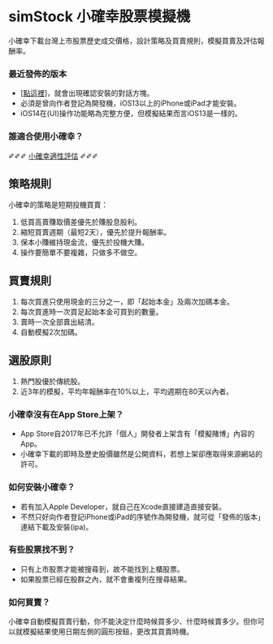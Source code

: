 # simStock 小確幸股票模擬機
小確幸下載台灣上市股票歷史成交價格，設計策略及買賣規則，模擬買賣及評估報酬率。

### 最近發佈的版本
* [[點這裡]](itms-services://?action=download-manifest&url=https://github.com/peiyu66/simStock21/releases/download/ipa/manifest.plist)，就會出現確認安裝的對話方塊。
* 必須是曾向作者登記為開發機，iOS13以上的iPhone或iPad才能安裝。
* iOS14在(UI)操作功能略為完整方便，但模擬結果而言iOS13是一樣的。

### 誰適合使用小確幸？
✐✐✐ [小確幸適性評估](https://docs.google.com/forms/d/e/1FAIpQLSdzNyfMl5NP1sCSHSxoSCWqqdeAPSQbw4kAiwlCv0pzJkjgrg/viewform?usp=sf_link) ✐✐✐

## 策略規則
   小確幸的策略是短期投機買賣：
1. 低買高賣賺取價差優先於賺股息股利。
1. 縮短買賣週期（最短2天），優先於提升報酬率。
1. 保本小賺維持現金流，優先於投機大賺。
1. 操作要簡單不要複雜，只做多不做空。

## 買賣規則
1. 每次買進只使用現金的三分之一，即「起始本金」及兩次加碼本金。
1. 每次買進時一次買足起始本金可買到的數量。
1. 賣時一次全部賣出結清。
1. 自動模擬2次加碼。

## 選股原則
1. 熱門股優於傳統股。
1. 近3年的模擬，平均年報酬率在10%以上，平均週期在80天以內者。

### 小確幸沒有在App Store上架？
* App Store自2017年已不允許「個人」開發者上架含有「模擬賭博」內容的App。
* 小確幸下載的即時及歷史股價雖然是公開資料，若想上架卻應取得來源網站的許可。

### 如何安裝小確幸？
* 若有加入Apple Developer，就自己在Xcode直接建造直接安裝。
* 不然只好向作者登記iPhone或iPad的序號作為開發機，就可從「發佈的版本」連結下載及安裝(ipa)。

### 有些股票找不到？
* 只有上市股票才能被搜尋到，故不能找到上櫃股票。
* 如果股票已經在股群之內，就不會重複列在搜尋結果。

### 如何買賣？
小確幸自動模擬買賣行動，你不能決定什麼時候買多少、什麼時候賣多少。但你可以就模擬結果使用日期左側的圓形按鈕，更改其買賣時機。
